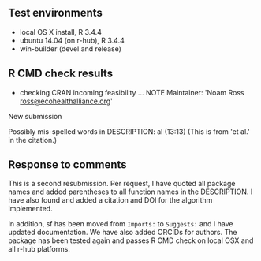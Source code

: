 ## Test environments
* local OS X install, R 3.4.4
* ubuntu 14.04 (on r-hub), R 3.4.4
* win-builder (devel and release)

## R CMD check results

* checking CRAN incoming feasibility ... NOTE
Maintainer: 'Noam Ross <ross@ecohealthalliance.org>'

New submission

Possibly mis-spelled words in DESCRIPTION:
  al (13:13)  (This is from 'et al.' in the citation.)

## Response to comments

This is a second resubmission.  Per request, I have quoted all package names and
added parentheses to all function names in the DESCRIPTION.  I have also found
and added a citation and DOI for the algorithm implemented.

In addition, sf has been moved from `Imports:` to `Suggests:` and I have
updated documentation.  We have also added ORCIDs for authors.  The package
has been tested again and passes R CMD check on local OSX and all r-hub
platforms.
